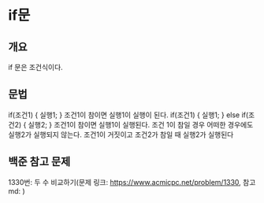 # if문
## 개요
if 문은 조건식이다.
## 문법
if(조건1) {
    실행1;
}
조건1이 참이면 실행1이 실행이 된다.
if(조건1) {
    실행1;
} else if(조건2) {
    실행2;
}
조건1이 참이면 실행1이 실행된다. 조건 1이 참일 경우 어떠한 경우에도 실행2가 실행되지 않는다.
조건1이 거짓이고 조건2가 참일 때 실행2가 실행된다
## 백준 참고 문제
1330번: 두 수 비교하기(문제 링크: https://www.acmicpc.net/problem/1330, 참고 md: )